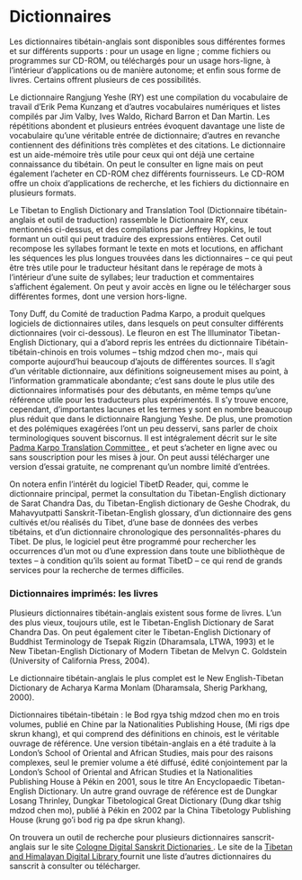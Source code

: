 #  Dictionnaires 

Les dictionnaires tibétain-anglais sont disponibles sous différentes formes et sur différents supports : pour un usage en ligne ; comme fichiers ou programmes sur CD-ROM, ou téléchargés pour un usage hors-ligne, à l’intérieur d’applications ou de manière autonome; et enfin sous forme de livres. Certains offrent plusieurs de ces possibilités. 

Le dictionnaire Rangjung Yeshe (RY) est une compilation du vocabulaire de travail d’Erik Pema Kunzang et d’autres vocabulaires numériques et listes compilés par Jim Valby, Ives Waldo, Richard Barron et Dan Martin. Les répétitions abondent et plusieurs entrées évoquent davantage une liste de vocabulaire qu’une véritable entrée de dictionnaire; d’autres en revanche contiennent des définitions très complètes et des citations. Le dictionnaire est un aide-mémoire très utile pour ceux qui ont déjà une certaine connaissance du tibétain. On peut le consulter en ligne mais on peut également l’acheter en CD-ROM chez différents fournisseurs. Le CD-ROM offre un choix d’applications de recherche, et les fichiers du dictionnaire en plusieurs formats. 

Le Tibetan to English Dictionary and Translation Tool (Dictionnaire tibétain-anglais et outil de traduction) rassemble le Dictionnaire RY, ceux mentionnés ci-dessus, et des compilations par Jeffrey Hopkins, le tout formant un outil qui peut traduire des expressions entières. Cet outil recompose les syllabes formant le texte en mots et locutions, en affichant les séquences les plus longues trouvées dans les dictionnaires – ce qui peut être très utile pour le traducteur hésitant dans le repérage de mots à l’intérieur d’une suite de syllabes; leur traduction et commentaires s’affichent également. On peut y avoir accès en ligne ou le télécharger sous différentes formes, dont une version hors-ligne. 

Tony Duff, du Comité de traduction Padma Karpo, a produit quelques logiciels de dictionnaires utiles, dans lesquels on peut consulter différents dictionnaires (voir ci-dessous). Le fleuron en est The Illuminator Tibetan-English Dictionary, qui a d’abord repris les entrées du dictionnaire Tibétain-tibétain-chinois en trois volumes – tshig mdzod chen mo-, mais qui comporte aujourd’hui beaucoup d’ajouts de différentes sources. Il s’agit d’un véritable dictionnaire, aux définitions soigneusement mises au point, à l’information grammaticale abondante; c’est sans doute le plus utile des dictionnaires informatisés pour des débutants, en même temps qu’une référence utile pour les traducteurs plus expérimentés. Il s’y trouve encore, cependant, d’importantes lacunes et les termes y sont en nombre beaucoup plus réduit que dans le dictionnaire Rangjung Yeshe. De plus, une promotion et des polémiques exagérées l’ont un peu desservi, sans parler de choix terminologiques souvent biscornus. Il est intégralement décrit sur le site [ Padma Karpo Translation Committee ](http://www.tibet.dk/pktc/tibddiction.htm#Illuminator) , et peut s’acheter en ligne avec ou sans souscription pour les mises à jour. On peut aussi télécharger une version d’essai gratuite, ne comprenant qu’un nombre limité d’entrées. 

On notera enfin l’intérêt du logiciel TibetD Reader, qui, comme le dictionnaire principal, permet la consultation du Tibetan-English dictionary de Sarat Chandra Das, du Tibetan-English dictionary de Geshe Chodrak, du Mahavyutpatti Sanskrit-Tibetan-English glossary, d’un dictionnaire des gens cultivés et/ou réalisés du Tibet, d’une base de données des verbes tibétains, et d’un dictionnaire chronologique des personnalités-phares du Tibet. De plus, le logiciel peut être programmé pour rechercher les occurrences d’un mot ou d’une expression dans toute une bibliothèque de textes – à condition qu’ils soient au format TibetD – ce qui rend de grands services pour la recherche de termes difficiles. 

###  Dictionnaires imprimés: les livres 

Plusieurs dictionnaires tibétain-anglais existent sous forme de livres. L’un des plus vieux, toujours utile, est le Tibetan-English Dictionary de Sarat Chandra Das. On peut également citer le Tibetan-English Dictionary of Buddhist Terminology de Tsepak Rigzin (Dharamsala, LTWA, 1993) et le New Tibetan-English Dictionary of Modern Tibetan de Melvyn C. Goldstein (University of California Press, 2004). 

Le dictionnaire tibétain-anglais le plus complet est le New English-Tibetan Dictionary de Acharya Karma Monlam (Dharamsala, Sherig Parkhang, 2000). 

Dictionnaires tibétain-tibétain : le Bod rgya tshig mdzod chen mo en trois volumes, publié en Chine par la Nationalities Publishing House, (Mi rigs dpe skrun khang), et qui comprend des définitions en chinois, est le véritable ouvrage de référence. Une version tibétain-anglais en a été traduite à la London’s School of Oriental and African Studies, mais pour des raisons complexes, seul le premier volume a été diffusé, édité conjointement par la London’s School of Oriental and African Studies et la Nationalities Publishing House à Pékin en 2001, sous le titre An Encyclopaedic Tibetan-English Dictionary. Un autre grand ouvrage de référence est de Dungkar Losang Thrinley, Dungkar Tibetological Great Dictionary (Dung dkar tshig mdzod chen mo), publié à Pékin en 2002 par la China Tibetology Publishing House (krung go’i bod rig pa dpe skrun khang). 

On trouvera un outil de recherche pour plusieurs dictionnaires sanscrit-anglais sur le site [ Cologne Digital Sanskrit Dictionaries ](http://www.sanskrit-lexicon.uni-koeln.de/scans/MWScan/tamil/index.html) . Le site de la [ Tibetan and Himalayan Digital Library ](http://www.thlib.org/) fournit une liste d’autres dictionnaires du sanscrit à consulter ou télécharger. 
